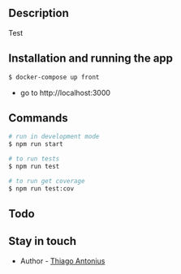 ## Description

Test

## Installation and running the app

```bash
$ docker-compose up front
```

- go to http://localhost:3000

## Commands

```bash
# run in development mode
$ npm run start

# to run tests
$ npm run test

# to run get coverage
$ npm run test:cov
```

## Todo


## Stay in touch

- Author - [Thiago Antonius](thiagoaos@gmail.com)
